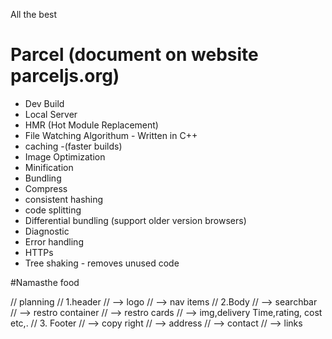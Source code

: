 All the best

# Parcel (document on website parceljs.org)
- Dev Build
- Local Server
- HMR (Hot Module Replacement)
- File Watching Algorithum - Written in C++
- caching -(faster builds)
- Image Optimization
- Minification
- Bundling
- Compress
- consistent hashing
- code splitting
- Differential bundling (support older version browsers)
- Diagnostic
- Error handling
- HTTPs
- Tree shaking - removes unused code 


#Namasthe food

//  planning 
// 1.header
// --> logo
// --> nav items
// 2.Body
// --> searchbar
// --> restro container
//     --> restro cards
          // --> img,delivery Time,rating, cost etc,.
// 3. Footer
// --> copy right
// --> address
// --> contact
// --> links